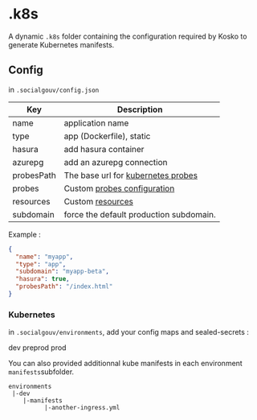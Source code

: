 # .k8s

A dynamic `.k8s` folder containing the configuration required by Kosko to generate Kubernetes manifests.

## Config

in `.socialgouv/config.json`

| Key        | Description                                                                                                                                 |
| ---------- | ------------------------------------------------------------------------------------------------------------------------------------------- |
| name       | application name                                                                                                                            |
| type       | app (Dockerfile), static                                                                                                                    |
| hasura     | add hasura container                                                                                                                        |
| azurepg    | add an azurepg connection                                                                                                                   |
| probesPath | The base url for [kubernetes probes](https://kubernetes.io/docs/tasks/configure-pod-container/configure-liveness-readiness-startup-probes/) |
| probes     | Custom [probes configuration](https://kubernetes.io/docs/reference/generated/kubernetes-api/v1.19/#probe-v1-core)                           |
| resources  | Custom [resources](https://kubernetes.io/docs/reference/generated/kubernetes-api/v1.19/#resourcerequirements-v1-core)                       |
| subdomain  | force the default production subdomain.                                                                                                     |

Example :

```json
{
  "name": "myapp",
  "type": "app",
  "subdomain": "myapp-beta",
  "hasura": true,
  "probesPath": "/index.html"
}
```

### Kubernetes

in `.socialgouv/environments`, add your config maps and sealed-secrets :

dev
preprod
prod

You can also provided additionnal kube manifests in each environment `manifests`subfolder.

```
environments
 |-dev
    |-manifests
          |-another-ingress.yml
```
